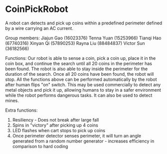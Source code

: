 # CoinPickRobot
A robot can detects and pick up coins within a predefined perimeter defined by a wire carrying an AC current. 

Group members:
Jiajun Gao (16023376)
Tenna Yuan (15253966)
Tianqi Hao (67740316)
Xinyan Qi (57890253)
Rayna Liu (88484837)
Victor Sun (36182566)

Functions:
Our robot is able to sense a coin, pick a coin up, place it in the coin box, and continue the search until all 20 coins in the perimeter has been found. The robot is also able to stay inside the perimeter for the duration of the search. Once all 20 coins have been found, the robot will stop. All the functions above can be performed automatically by the robot after human flips "on" switch. This may be used commercially to detect any metal objects and pick it up, allowing humans to stay in a safer environment while the robot performs dangerous tasks. It can also be used to detect mines.

Extra functions:
1) Resiliency - Does not break after large fall
2) Spins in "victory" after picking up 4 coins
3) LED flashes when cart stops to pick up coins
4) Once perimeter detector senses perimeter, it will turn an angle generated from a random number generator - increases efficiency in comparison to hard coding
